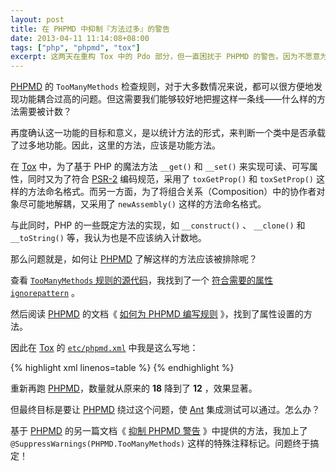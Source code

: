 ```yaml
---
layout: post
title: 在 PHPMD 中抑制『方法过多』的警告
date: 2013-04-11 11:14:08+08:00
tags: ["php", "phpmd", "tox"]
excerpt: 这两天在重构 Tox 中的 Pdo 部分，但一直困扰于 PHPMD 的警告。因为不愿意为了消除警告而无意义地继承拆分，因此小研究了一下 PHPMD 的用法。
---
```


[PHPMD][] 的 `TooManyMethods` 检查规则，对于大多数情况来说，都可以很方便地发现功能耦合过高的问题。但这需要我们能够较好地把握这样一条线——什么样的方法需要被计数？

再度确认这一功能的目标和意义，是以统计方法的形式，来判断一个类中是否承载了过多地功能。因此，这里的方法，应该是功能方法。

在 [Tox][] 中，为了基于 PHP 的魔法方法 `__get()` 和 `__set()` 来实现可读、可写属性，同时又为了符合 [PSR-2][] 编码规范，采用了 `toxGetProp()` 和 `toxSetProp()` 这样的方法命名格式。而另一方面，为了将组合关系（Composition）中的协作者对象尽可能地解耦，又采用了 `newAssembly()` 这样的方法命名格式。

与此同时，PHP 的一些既定方法的实现，如 `__construct()` 、 `__clone()` 和 `__toString()` 等，我认为也是不应该纳入计数地。

那么问题就是，如何让 [PHPMD][] 了解这样的方法应该被排除呢？

[PHPMD]: http://phpmd.org
[Tox]: https://github.com/php-tox/tox
[PSR-2]: https://github.com/php-fig/fig-standards/blob/master/accepted/PSR-2-coding-style-guide.md

<!--{{ site.title }}-->

查看 [`TooManyMethods` 规则的源代码](https://github.com/phpmd/phpmd/blob/master/src/main/php/PHP/PMD/Rule/Design/TooManyMethods.php#L129)，我找到了一个 [符合需要的属性 `ignorepattern`](https://github.com/phpmd/phpmd/blob/master/src/main/php/PHP/PMD/Rule/Design/TooManyMethods.php#L94) 。

然后阅读 [PHPMD][] 的文档《 [如何为 PHPMD 编写规则](http://phpmd.org/documentation/writing-a-phpmd-rule.html) 》，找到了属性设置的方法。

因此在 [Tox][] 的 [`etc/phpmd.xml`](https://github.com/php-tox/tox/blob/master/etc/phpmd.xml) 中我是这么写地：

{% highlight xml linenos=table %}
  <rule ref="rulesets/codesize.xml/TooManyMethods">
    <properties>
      <property name="ignorepattern"
                value="@^((tox[GS]|[gs])et|new|__).+$@"
                description="Ignores Tox-specific getters/setters, composite factors and PHP internal magic methods."
      />
    </properties>
  </rule>
{% endhighlight %}

重新再跑 [PHPMD][]，数量就从原来的 **18** 降到了 **12** ，效果显著。

但最终目标是要让 [PHPMD][] 绕过这个问题，使 [Ant][] 集成测试可以通过。怎么办？

基于 [PHPMD][] 的另一篇文档《 [抑制 PHPMD 警告](http://phpmd.org/documentation/suppress-warnings.html) 》中提供的方法，我加上了 `@SuppressWarnings(PHPMD.TooManyMethods)` 这样的特殊注释标记。问题终于搞定！

[Ant]: http://ant.apache.org
